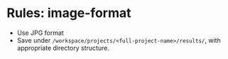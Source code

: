 <!-- ---
!-- title: 2025-01-03 03:18:23
!-- author: Yusuke Watanabe
!-- date: /home/ywatanabe/proj/llemacs/workspace/resources/prompt-templates/components/03_rules/data-image-format.md
!-- --- -->

# Rules: image-format
* Use JPG format
* Save under `/workspace/projects/<full-project-name>/results/`, with appropriate directory structure.